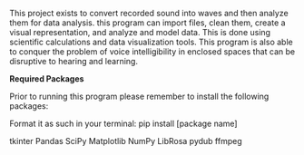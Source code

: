 This project exists to convert recorded sound into waves and then analyze them for data analysis. this program can import files, clean them, create a visual representation, and analyze and model data. This is done using scientific calculations and data visualization tools. This program is also able to conquer the problem of voice intelligibility in enclosed spaces that can be disruptive to hearing and learning. 


**Required Packages**

Prior to running this program please remember to install the following packages:

Format it as such in your terminal:
pip install [package name]

tkinter
Pandas
SciPy
Matplotlib
NumPy
LibRosa
pydub
ffmpeg
